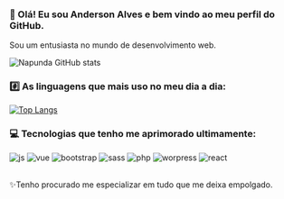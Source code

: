 ### 👋 Olá! Eu sou Anderson Alves e bem vindo ao meu perfil do GitHub.
Sou um entusiasta no mundo de desenvolvimento web.

![Napunda GitHub stats](https://github-readme-stats.vercel.app/api?username=napunda&show_icons=true&theme=merko&count_private=true)

### #️⃣ As linguagens que mais uso no meu dia a dia:
[![Top Langs](https://github-readme-stats.vercel.app/api/top-langs/?username=napunda&layout=compact)](https://github.com/anuraghazra/github-readme-stats)

### 💻 Tecnologias que tenho me aprimorado ultimamente:
<div style="display: inline_block">
  <img align="center" alt="js" src="https://img.shields.io/badge/JavaScript-F7DF1E?style=for-the-badge&logo=javascript&logoColor=black" />
  <img align="center" alt="vue" src="https://img.shields.io/badge/Vue.js-35495E?style=for-the-badge&logo=vue.js&logoColor=4FC08D" />
  <img align="center" alt="bootstrap" src="https://img.shields.io/badge/Bootstrap-563D7C?style=for-the-badge&logo=bootstrap&logoColor=white" />
  <img align="center" alt="sass" src="https://img.shields.io/badge/Sass-CC6699?style=for-the-badge&logo=sass&logoColor=white" />
  <img align="center" alt="php" src="https://img.shields.io/badge/PHP-777BB4?style=for-the-badge&logo=php&logoColor=white" />
  <img align="center" alt="worpress" src="https://img.shields.io/badge/Wordpress-21759B?style=for-the-badge&logo=wordpress&logoColor=white" />
  <img align="center" alt="react" src="https://cdn.freebiesupply.com/logos/large/2x/react-1-logo-png-transparent.png" />
  
</div><br/>

✨Tenho procurado me especializar em tudo que me deixa empolgado.
